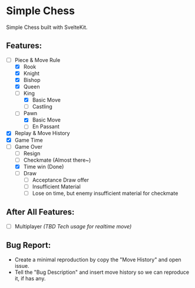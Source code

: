 # Simple Chess
Simple Chess built with SvelteKit.

## Features:
- [ ] Piece & Move Rule
  - [x] Rook
  - [x] Knight
  - [x] Bishop
  - [x] Queen
  - [ ] King
    - [x] Basic Move
    - [ ] Castling
  - [ ] Pawn
    - [x] Basic Move 
    - [ ] En Passant
- [x] Replay & Move History
- [x] Game Time
- [ ] Game Over
    - [ ] Resign
    - [ ] Checkmate (Almost there~)
    - [x] Time win (Done)
    - [ ] Draw
      - [ ] Acceptance Draw offer
      - [ ] Insufficient Material
      - [ ] Lose on time, but enemy insufficient material for checkmate

## After All Features:
- [ ] Multiplayer _(TBD Tech usage for realtime move)_

## Bug Report:
- Create a minimal reproduction by copy the "Move History" and open issue.
- Tell the "Bug Description" and insert move history so we can reproduce it, if has any.
